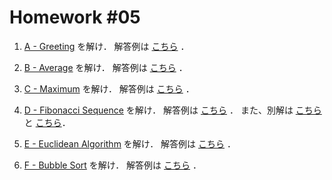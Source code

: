 # Homework #05

1. [A - Greeting](https://github.com/fumiyanll23/PythonLearning/blob/main/05/homework/a.md) を解け．
解答例は [こちら](https://github.com/fumiyanll23/PythonLearning/blob/main/05/src/a.py) ．

1. [B - Average](https://github.com/fumiyanll23/PythonLearning/blob/main/05/homework/b.md) を解け．
解答例は [こちら](https://github.com/fumiyanll23/PythonLearning/blob/main/05/src/b.py) ．

1. [C - Maximum](https://github.com/fumiyanll23/PythonLearning/blob/main/05/homework/c.md) を解け．
解答例は [こちら](https://github.com/fumiyanll23/PythonLearning/blob/main/src/c.py) ．

1. [D - Fibonacci Sequence](https://github.com/fumiyanll23/PythonLearning/blob/main/05/homework/d.md) を解け．
解答例は [こちら](https://github.com/fumiyanll23/PythonLearning/blob/main/src/d_recursion.py) ．
また、別解は [こちら](https://github.com/fumiyanll23/PythonLearning/blob/main/src/d_repetition.py) と [こちら](https://github.com/fumiyanll23/PythonLearning/blob/main/src/d_formula.py)．

1. [E - Euclidean Algorithm](https://github.com/fumiyanll23/PythonLearning/blob/main/05/homework/e.md) を解け．
解答例は [こちら](https://github.com/fumiyanll23/PythonLearning/blob/main/src/e.py) ．

1. [F - Bubble Sort](https://github.com/fumiyanll23/PythonLearning/blob/main/05/homework/f.md) を解け．
解答例は [こちら](https://github.com/fumiyanll23/PythonLearning/blob/main/05/src/f.py) ．
